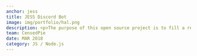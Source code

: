 ```yaml
---
anchor: jess
title: JESS Discord Bot
image: img/portfolio/hal.png
description: <p>The purpose of this open source project is to fill a resource gap we noticed while programming our own Discord Bot; the lack of material available to programmers.</p><p>Before JESS, there were two polarized categories of material.</p><p>Very basic projects covering intro tasks</p><p> &amp;</p><p>Bloated, Overly-Complex Niche projects with little to no documentation</p><p>The JESS project fills this gap by providing open source code that is highly functional, well documented, and easily adaptable to the end user.</p><p>The Open source project can be found at <a href="https://github.com/CensedPie/JESS">https://github.com/CensedPie/JESS</a>.</p>
team: CensedPie
date: MAR 2018
category: JS / Node.js
---
```

